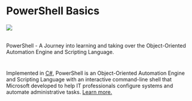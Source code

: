 # PowerShell Basics
<h6><img src="https://www.fortra.com/sites/default/files/am-powershellscripts-automation_2.png" /></h6>

PowerShell - A Journey into learning and taking over the Object-Oriented Automation Engine and Scripting Language.
#

Implemented in [C#](https://learn.microsoft.com/en-us/dotnet/csharp/tour-of-csharp/), PowerShell is an Object-Oriented Automation Engine and Scripting Language with an interactive command-line shell that Microsoft developed to help IT professionals configure systems and automate administrative tasks. [Learn more.](https://learn.microsoft.com/en-us/powershell/scripting/overview?view=powershell-7.3)
